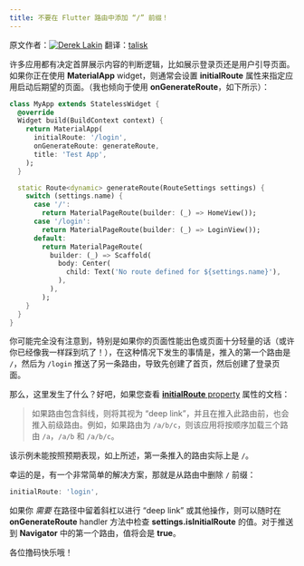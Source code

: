 ```yaml
---
title: 不要在 Flutter 路由中添加 “/” 前缀！
---
```


原文作者：[![Derek Lakin](https://miro.medium.com/fit/c/48/48/1*0wz5QRDbtj_-HDgo6fSlrQ.png)](/@dereklakin?source=post_page-----f3844ce1fdd5----------------------)
翻译：[talisk](https://github.com/talisk)

许多应用都有决定首屏展示内容的判断逻辑，比如展示登录页还是用户引导页面。如果你正在使用 **MaterialApp** widget，则通常会设置 **initialRoute** 属性来指定应用启动后期望的页面。（我也倾向于使用 **onGenerateRoute**，如下所示）：

``` dart
class MyApp extends StatelessWidget {
  @override
  Widget build(BuildContext context) {
    return MaterialApp(
      initialRoute: '/login',
      onGenerateRoute: generateRoute,
      title: 'Test App',
    );
  }

  static Route<dynamic> generateRoute(RouteSettings settings) {
    switch (settings.name) {
      case '/':
        return MaterialPageRoute(builder: (_) => HomeView());
      case '/login':
        return MaterialPageRoute(builder: (_) => LoginView());
      default:
        return MaterialPageRoute(
          builder: (_) => Scaffold(
            body: Center(
              child: Text('No route defined for ${settings.name}'),
            ),
          ),
        );
    }
  }
}
```

你可能完全没有注意到，特别是如果你的页面性能出色或页面十分轻量的话（或许你已经像我一样踩到坑了！），在这种情况下发生的事情是，推入的第一个路由是 `/`，然后为 `/login` 推送了另一条路由，导致先创建了首页，然后创建了登录页面。

那么，这里发生了什么？好吧，如果您查看 [**initialRoute** property](https://api.flutter.dev/flutter/material/MaterialApp/initialRoute.html) 属性的文档：

> 如果路由包含斜线，则将其视为 “deep link”，并且在推入此路由前，也会推入前级路由。例如，如果路由为 `/a/b/c`，则该应用将按顺序加载三个路由 `/a`，`/a/b` 和 `/a/b/c`。

该示例未能按照预期表现，如上所述，第一条推入的路由实际上是 `/`。

幸运的是，有一个非常简单的解决方案，那就是从路由中删除 `/` 前缀：

``` dart
initialRoute: 'login',
```

如果你 *需要* 在路径中留着斜杠以进行 “deep link” 或其他操作，则可以随时在 **onGenerateRoute** handler 方法中检查 **settings.isInitialRoute** 的值。对于推送到 **Navigator** 中的第一个路由，值将会是 **true**。

各位撸码快乐哦！